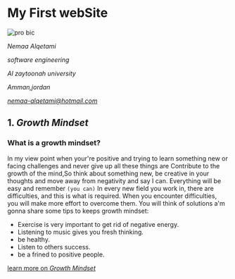 
# My First webSite 
![pro bic](https://cdn3.iconfinder.com/data/icons/business-round-flat-vol-1-1/36/user_account_profile_avatar_person_student_female-512.png)

*Nemaa Alqetami*

*software engineering*

*Al zaytoonah university*

*Amman,jordan*

*nemaa-alqetami@hotmail.com*


## 1. *Growth Mindset*
### What is a growth mindset?
In my view point when your're positive and trying to learn something new or facing challenges and never give up all these things are Contribute to the growth of the mind,So think about something new, be creative in your thoughts and move away from negativity and say I can. Everything will be easy and remember `(you can)`
In every new field you work in, there are difficulties, and this is what is required. When you encounter difficulties, you will make more effort to overcome them. You will think of solutions
a'm gonna share some tips to keeps growth mindset:
* Exercise is very important to get rid of negative energy.
* Listening to music gives you fresh thinking.
* be healthy.
* Listen to others success.
* be a frined to positive people.









[ learn more on *Growth Mindset*](https://www.atlassian.com/blog/inside-atlassian/growth-mindset)




